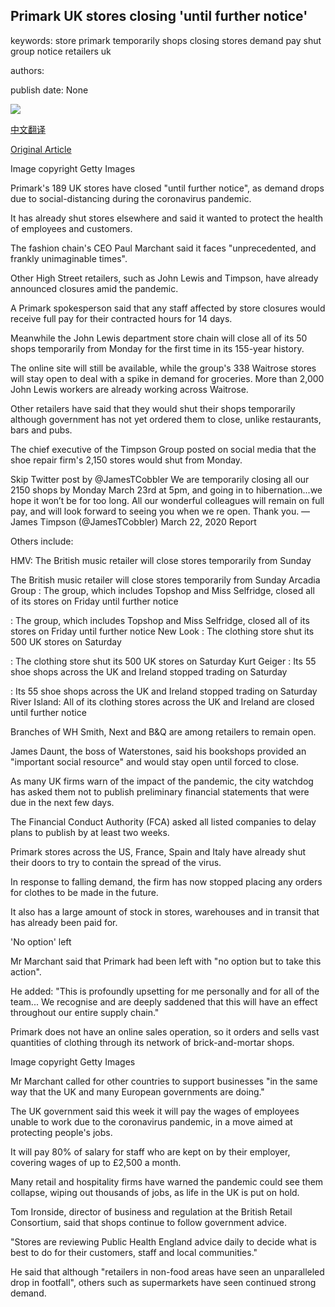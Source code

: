 ## Primark UK stores closing 'until further notice'

keywords: store primark temporarily shops closing stores demand pay shut group notice retailers uk

authors: 

publish date: None

![](https://ichef.bbci.co.uk/news/1024/branded_news/80C8/production/_111386923_2f7d89ad-4b0c-4b55-85a7-ff3f6553bfab.jpg)

[中文翻译](Primark%20UK%20stores%20closing%20%27until%20further%20notice%27_zh.md)

[Original Article](https://www.bbc.com/news/business-51995189)

Image copyright Getty Images

Primark's 189 UK stores have closed "until further notice", as demand drops due to social-distancing during the coronavirus pandemic.

It has already shut stores elsewhere and said it wanted to protect the health of employees and customers.

The fashion chain's CEO Paul Marchant said it faces "unprecedented, and frankly unimaginable times".

Other High Street retailers, such as John Lewis and Timpson, have already announced closures amid the pandemic.

A Primark spokesperson said that any staff affected by store closures would receive full pay for their contracted hours for 14 days.

Meanwhile the John Lewis department store chain will close all of its 50 shops temporarily from Monday for the first time in its 155-year history.

The online site will still be available, while the group's 338 Waitrose stores will stay open to deal with a spike in demand for groceries. More than 2,000 John Lewis workers are already working across Waitrose.

Other retailers have said that they would shut their shops temporarily although government has not yet ordered them to close, unlike restaurants, bars and pubs.

The chief executive of the Timpson Group posted on social media that the shoe repair firm's 2,150 stores would shut from Monday.

Skip Twitter post by @JamesTCobbler We are temporarily closing all our 2150 shops by Monday March 23rd at 5pm, and going in to hibernation...we hope it won’t be for too long. All our wonderful colleagues will remain on full pay, and will look forward to seeing you when we re open. Thank you. — James Timpson (@JamesTCobbler) March 22, 2020 Report

Others include:

HMV: The British music retailer will close stores temporarily from Sunday

The British music retailer will close stores temporarily from Sunday Arcadia Group : The group, which includes Topshop and Miss Selfridge, closed all of its stores on Friday until further notice

: The group, which includes Topshop and Miss Selfridge, closed all of its stores on Friday until further notice New Look : The clothing store shut its 500 UK stores on Saturday

: The clothing store shut its 500 UK stores on Saturday Kurt Geiger : Its 55 shoe shops across the UK and Ireland stopped trading on Saturday

: Its 55 shoe shops across the UK and Ireland stopped trading on Saturday River Island: All of its clothing stores across the UK and Ireland are closed until further notice

Branches of WH Smith, Next and B&Q are among retailers to remain open.

James Daunt, the boss of Waterstones, said his bookshops provided an "important social resource" and would stay open until forced to close.

As many UK firms warn of the impact of the pandemic, the city watchdog has asked them not to publish preliminary financial statements that were due in the next few days.

The Financial Conduct Authority (FCA) asked all listed companies to delay plans to publish by at least two weeks.

Primark stores across the US, France, Spain and Italy have already shut their doors to try to contain the spread of the virus.

In response to falling demand, the firm has now stopped placing any orders for clothes to be made in the future.

It also has a large amount of stock in stores, warehouses and in transit that has already been paid for.

'No option' left

Mr Marchant said that Primark had been left with "no option but to take this action".

He added: "This is profoundly upsetting for me personally and for all of the team... We recognise and are deeply saddened that this will have an effect throughout our entire supply chain."

Primark does not have an online sales operation, so it orders and sells vast quantities of clothing through its network of brick-and-mortar shops.

Image copyright Getty Images

Mr Marchant called for other countries to support businesses "in the same way that the UK and many European governments are doing."

The UK government said this week it will pay the wages of employees unable to work due to the coronavirus pandemic, in a move aimed at protecting people's jobs.

It will pay 80% of salary for staff who are kept on by their employer, covering wages of up to £2,500 a month.

Many retail and hospitality firms have warned the pandemic could see them collapse, wiping out thousands of jobs, as life in the UK is put on hold.

Tom Ironside, director of business and regulation at the British Retail Consortium, said that shops continue to follow government advice.

"Stores are reviewing Public Health England advice daily to decide what is best to do for their customers, staff and local communities."

He said that although "retailers in non-food areas have seen an unparalleled drop in footfall", others such as supermarkets have seen continued strong demand.